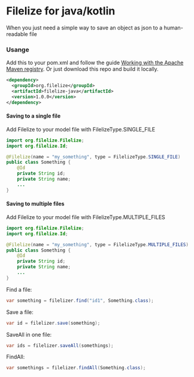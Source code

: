 # Filelize for java/kotlin

When you just need a simple way to save an object as json to a human-readable file

### Usange

Add this to your pom.xml and follow the guide [Working with the Apache Maven registry](https://docs.github.com/en/packages/working-with-a-github-packages-registry/working-with-the-apache-maven-registry).
Or just download this repo and build it locally. 
````xml
<dependency>
  <groupId>org.filelize</groupId>
  <artifactId>filelize-java</artifactId>
  <version>1.0.0</version>
</dependency>
````


#### Saving to a single file

Add Filelize to your model file with FilelizeType.SINGLE_FILE
````java
import org.filelize.Filelize;
import org.filelize.Id;

@Filelize(name = "my_something", type = FilelizeType.SINGLE_FILE)
public class Something {
    @Id
    private String id;
    private String name;
    ...
}
````

#### Saving to multiple files

Add Filelize to your model file with FilelizeType.MULTIPLE_FILES

````java
import org.filelize.Filelize;
import org.filelize.Id;

@Filelize(name = "my_something", type = FilelizeType.MULTIPLE_FILES)
public class Something {
    @Id
    private String id;
    private String name;
    ...
}
````

Find a file:
````java
var something = filelizer.find("id1", Something.class);
````

Save a file:
````java
var id = filelizer.save(something);
````

SaveAll in one file:
````java
var ids = filelizer.saveAll(somethings);
````

FindAll:
````java
var somethings = filelizer.findAll(Something.class);
````

